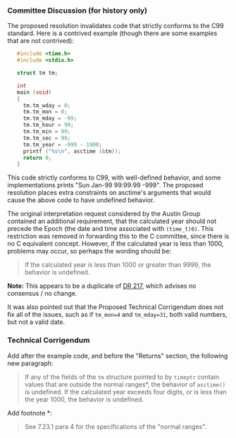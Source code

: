 ### Committee Discussion (for history only)

The proposed resolution invalidates code that strictly conforms to the C99
standard. Here is a contrived example (though there are some examples that are
not contrived):

```c
   #include <time.h>
   #include <stdio.h>

   struct tm tm;

   int
   main (void)
   {
     tm.tm_wday = 0;
     tm.tm_mon = 0;
     tm.tm_mday = -99;
     tm.tm_hour = 99;
     tm.tm_min = 99;
     tm.tm_sec = 99;
     tm.tm_year = -999 - 1900;
     printf ("%s\n", asctime (&tm));
     return 0;
   }
```

This code strictly conforms to C99, with well-defined behavior, and some
implementations prints "Sun Jan-99 99:99:99 -999". The proposed resolution
places extra constraints on asctime's arguments that would cause the above code
to have undefined behavior.

The original interpretation request considered by the Austin Group contained an
additional requirement, that the calculated year should not precede the Epoch
(the date and time associated with `(time_t)0)`. This restriction was removed in
forwarding this to the C committee, since there is no C equivalent concept.
However, if the calculated year is less than 1000, problems may occur, so
perhaps the wording should be:

> If the calculated year is less than 1000 or greater than 9999, the behavior is
> undefined.

**Note:** This appears to be a duplicate of [DR 217](issue:0217), which advises
no consensus / no change.

It was also pointed out that the Proposed Technical Corrigendum does not fix all
of the issues, such as if `tm_mon=4` and `tm_mday=31`, both valid numbers, but
not a valid date.

### Technical Corrigendum

Add after the example code, and before the "Returns" section, the following new
paragraph:

> If any of the fields of the `tm` structure pointed to by `timeptr` contain
> values that are outside the normal ranges\*, the behavior of `asctime()` is
> undefined. If the calculated year exceeds four digits, or is less than the year
> 1000, the behavior is undefined.

Add footnote \*:

> See 7.23.1 para 4 for the specifications of the "normal ranges".
